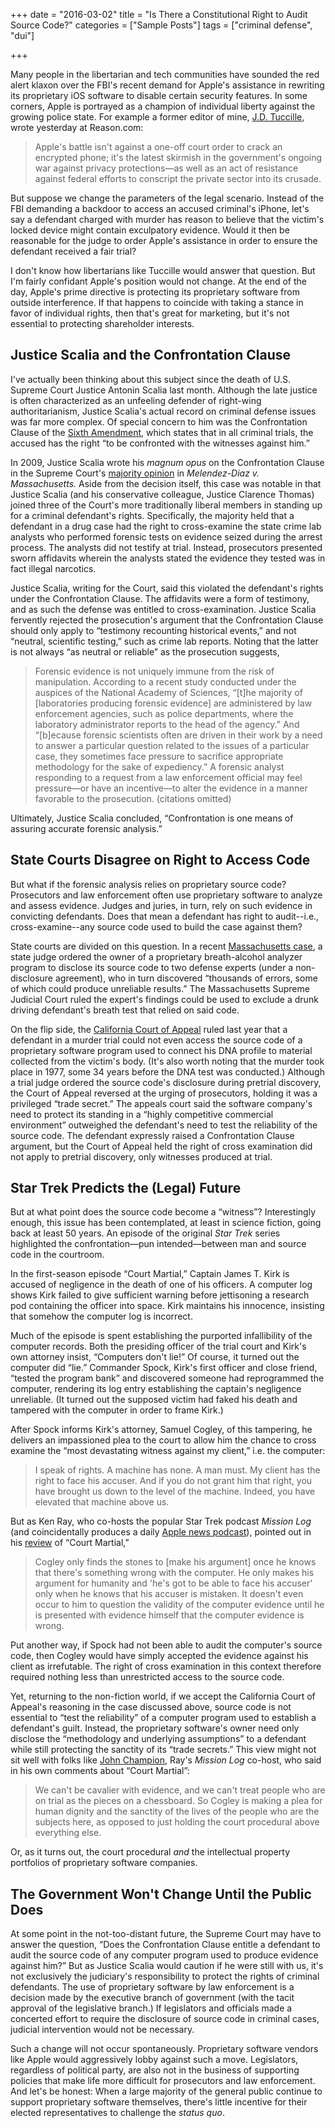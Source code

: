 +++
date = "2016-03-02"
title = "Is There a Constitutional Right to Audit Source Code?"
categories = ["Sample Posts"]
tags = ["criminal defense", "dui"]

+++


Many people in the libertarian and tech communities have sounded the red alert klaxon over the FBI's recent demand for Apple's assistance in rewriting its proprietary iOS software to disable certain security features. In some corners, Apple is portrayed as a champion of individual liberty against the growing police state. For example a former editor of mine, <a href="http://reason.com/archives/2016/03/01/dont-trust-the-fbis-ability-to-keep-an-i">J.D. Tuccille</a>, wrote yesterday at Reason.com:
<blockquote>Apple's battle isn't against a one-off court order to crack an encrypted phone; it's the latest skirmish in the government's ongoing war against privacy protections—as well as an act of resistance against federal efforts to conscript the private sector into its crusade.</blockquote>
But suppose we change the parameters of the legal scenario. Instead of the FBI demanding a backdoor to access an accused criminal's iPhone, let's say a defendant charged with murder has reason to believe that the victim's locked device might contain exculpatory evidence. Would it then be reasonable for the judge to order Apple's assistance in order to ensure the defendant received a fair trial?

I don't know how libertarians like Tuccille would answer that question. But I'm fairly confidant Apple's position would not change. At the end of the day, Apple's prime directive is protecting its proprietary software from outside interference. If that happens to coincide with taking a stance in favor of individual rights, then that's great for marketing, but it's not essential to protecting shareholder interests.

## Justice Scalia and the Confrontation Clause

I've actually been thinking about this subject since the death of U.S. Supreme Court Justice Antonin Scalia last month. Although the late justice is often characterized as an unfeeling defender of right-wing authoritarianism, Justice Scalia's actual record on criminal defense issues was far more complex. Of special concern to him was the Confrontation Clause of the <a href="https://www.law.cornell.edu/constitution/sixth_amendment">Sixth Amendment</a>, which states that in all criminal trials, the accused has the right “to be confronted with the witnesses against him.”

In 2009, Justice Scalia wrote his <i>magnum opus </i>on the Confrontation Clause in the Supreme Court's <a href="https://scholar.google.com/scholar_case?case=7136706767059629384&amp;hl=en&amp;as_sdt=6,47">majority opinion</a> in <i>Melendez-Diaz v. Massachusetts.</i> Aside from the decision itself, this case was notable in that Justice Scalia (and his conservative colleague, Justice Clarence Thomas) joined three of the Court's more traditionally liberal members in standing up for a criminal defendant's rights. Specifically, the majority held that a defendant in a drug case had the right to cross-examine the state crime lab analysts who performed forensic tests on evidence seized during the arrest process. The analysts did not testify at trial. Instead, prosecutors presented sworn affidavits wherein the analysts stated the evidence they tested was in fact illegal narcotics.

Justice Scalia, writing for the Court, said this violated the defendant's rights under the Confrontation Clause. The affidavits were a form of testimony, and as such the defense was entitled to cross-examination. Justice Scalia fervently rejected the prosecution's argument that the Confrontation Clause should only apply to “testimony recounting historical events,” and not “neutral, scientific testing,” such as crime lab reports. Noting that the latter is not always “as neutral or reliable” as the prosecution suggests,
<blockquote>Forensic evidence is not uniquely immune from the risk of manipulation. According to a recent study conducted under the auspices of the National Academy of Sciences, “[t]he majority of [laboratories producing forensic evidence] are administered by law enforcement agencies, such as police departments, where the laboratory administrator reports to the head of the agency.” And “[b]ecause forensic scientists often are driven in their work by a need to answer a particular question related to the issues of a particular case, they sometimes face pressure to sacrifice appropriate methodology for the sake of expediency.” A forensic analyst responding to a request from a law enforcement official may feel pressure—or have an incentive—to alter the evidence in a manner favorable to the prosecution. (citations omitted)</blockquote>
Ultimately, Justice Scalia concluded, “Confrontation is one means of assuring accurate forensic analysis.”

## State Courts Disagree on Right to Access Code

But what if the forensic analysis relies on proprietary source code? Prosecutors and law enforcement often use proprietary software to analyze and assess evidence. Judges and juries, in turn, rely on such evidence in convicting defendants. Does that mean a defendant has right to audit--i.e., cross-examine--any source code used to build the case against them?

State courts are divided on this question. In a recent <a href="https://scholar.google.com/scholar_case?case=11961414350036583037">Massachusetts case</a>, a state judge ordered the owner of a proprietary breath-alcohol analyzer program to disclose its source code to two defense experts (under a non-disclosure agreement), who in turn discovered “thousands of errors, some of which could produce unreliable results.” The Massachusetts Supreme Judicial Court ruled the expert's findings could be used to exclude a drunk driving defendant's breath test that relied on said code.

On the flip side, the <a href="https://scholar.google.com/scholar_case?case=6886254601549378856&amp;hl=en&amp;as_sdt=6,47">California Court of Appeal</a> ruled last year that a defendant in a murder trial could not even access the source code of a proprietary software program used to connect his DNA profile to material collected from the victim's body. (It's also worth noting that the murder took place in 1977, some 34 years before the DNA test was conducted.) Although a trial judge ordered the source code's disclosure during pretrial discovery, the Court of Appeal reversed at the urging of prosecutors, holding it was a privileged “trade secret.” The appeals court said the software company's need to protect its standing in a “highly competitive commercial environment” outweighed the defendant's need to test the reliability of the source code. The defendant expressly raised a Confrontation Clause argument, but the Court of Appeal held the right of cross examination did not apply to pretrial discovery, only witnesses produced at trial.

## Star Trek Predicts the (Legal) Future

But at what point does the source code become a “witness”? Interestingly enough, this issue has been contemplated, at least in science fiction, going back at least 50 years. An episode of the original <i>Star Trek </i>series highlighted the confrontation—pun intended—between man and source code in the courtroom.

In the first-season episode “Court Martial,” Captain James T. Kirk is accused of negligence in the death of one of his officers. A computer log shows Kirk failed to give sufficient warning before jettisoning a research pod containing the officer into space. Kirk maintains his innocence, insisting that somehow the computer log is incorrect.

Much of the episode is spent establishing the purported infallibility of the computer records. Both the presiding officer of the trial court and Kirk's own attorney insist, “Computers don't lie!” Of course, it turned out the computer did “lie.” Commander Spock, Kirk's first officer and close friend, “tested the program bank” and discovered someone had reprogrammed the computer, rendering its log entry establishing the captain's negligence unreliable. (It turned out the supposed victim had faked his death and tampered with the computer in order to frame Kirk.)

After Spock informs Kirk's attorney, Samuel Cogley, of this tampering, he delivers an impassioned plea to the court to allow him the chance to cross examine the “most devastating witness against my client,” i.e. the computer:
<blockquote>I speak of rights. A machine has none. A man must. My client has the right to face his accuser. And if you do not grant him that right, you have brought us down to the level of the machine. Indeed, you have elevated that machine above us.</blockquote>
But as Ken Ray, who co-hosts the popular Star Trek podcast <i>Mission Log </i>(and coincidentally produces a daily <a href="http://macosken.squarespace.com/">Apple news podcast</a>), pointed out in his <a href="http://www.missionlogpodcast.com/court-martial/">review</a> of “Court Martial,”
<blockquote>Cogley only finds the stones to [make his argument] once he knows that there's something wrong with the computer. He only makes his argument for humanity and 'he's got to be able to face his accuser' only when he knows that his accuser is mistaken. It doesn't even occur to him to question the validity of the computer evidence until he is presented with evidence himself that the computer evidence is wrong.</blockquote>
Put another way, if Spock had not been able to audit the computer's source code, then Cogley would have simply accepted the evidence against his client as irrefutable. The right of cross examination in this context therefore required nothing less than unrestricted access to the source code.

Yet, returning to the non-fiction world, if we accept the California Court of Appeal's reasoning in the case discussed above, source code is not essential to “test the reliability” of a computer program used to establish a defendant's guilt. Instead, the proprietary software's owner need only disclose the “methodology and underlying assumptions” to a defendant while still protecting the sanctity of its “trade secrets.” This view might not sit well with folks like <a href="http://twitter.com/dvdgeeks">John Champion</a>, Ray's <i>Mission Log </i>co-host, who said in his own comments about “Court Martial”:

>We can't be cavalier with evidence, and we can't treat people who are on trial as the pieces on a chessboard. So Cogley is making a plea for human dignity and the sanctity of the lives of the people who are the subjects here, as opposed to just holding the court procedural above everything else.

Or, as it turns out, the court procedural <i>and </i>the intellectual property portfolios of proprietary software companies.

## The Government Won't Change Until the Public Does

At some point in the not-too-distant future, the Supreme Court may have to answer the question, “Does the Confrontation Clause entitle a defendant to audit the source code of any computer program used to produce evidence against him?” But as Justice Scalia would caution if he were still with us, it's not exclusively the judiciary's responsibility to protect the rights of criminal defendants. The use of proprietary software by law enforcement is a decision made by the executive branch of government (with the tacit approval of the legislative branch.) If legislators and officials made a concerted effort to require the disclosure of source code in criminal cases, judicial intervention would not be necessary.

Such a change will not occur spontaneously. Proprietary software vendors like Apple would aggressively lobby against such a move. Legislators, regardless of political party, are also not in the business of supporting policies that make life more difficult for prosecutors and law enforcement. And let's be honest: When a large majority of the general public continue to support proprietary software themselves, there's little incentive for their elected representatives to challenge the <i>status quo</i>.
